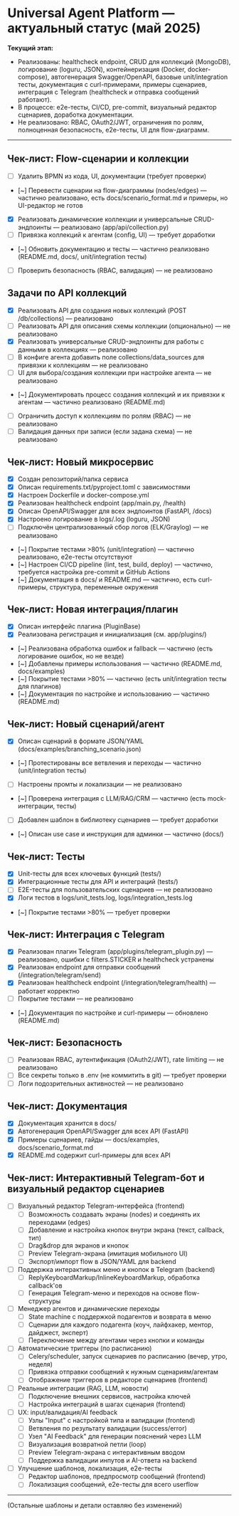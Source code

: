 # Universal Agent Platform — актуальный статус (май 2025)

**Текущий этап:**
- Реализованы: healthcheck endpoint, CRUD для коллекций (MongoDB), логирование (loguru, JSON), контейнеризация (Docker, docker-compose), автогенерация Swagger/OpenAPI, базовые unit/integration тесты, документация с curl-примерами, примеры сценариев, интеграция с Telegram (healthcheck и отправка сообщений работают).
- В процессе: e2e-тесты, CI/CD, pre-commit, визуальный редактор сценариев, доработка документации.
- Не реализовано: RBAC, OAuth2/JWT, ограничения по ролям, полноценная безопасность, e2e-тесты, UI для flow-диаграмм.

---

## Чек-лист: Flow-сценарии и коллекции
- [ ] Удалить BPMN из кода, UI, документации (требует проверки)
- [~] Перевести сценарии на flow-диаграммы (nodes/edges) — частично реализовано, есть docs/scenario_format.md и примеры, но UI-редактор не готов
- [x] Реализовать динамические коллекции и универсальные CRUD-эндпоинты — реализовано (app/api/collection.py)
- [ ] Привязка коллекций к агентам (config, UI) — требует доработки
- [~] Обновить документацию и тесты — частично реализовано (README.md, docs/, unit/integration тесты)
- [ ] Проверить безопасность (RBAC, валидация) — не реализовано

## Задачи по API коллекций
- [x] Реализовать API для создания новых коллекций (POST /db/collections) — реализовано
- [ ] Реализовать API для описания схемы коллекции (опционально) — не реализовано
- [x] Реализовать универсальные CRUD-эндпоинты для работы с данными в коллекциях — реализовано
- [ ] В конфиге агента добавить поле collections/data_sources для привязки к коллекциям — не реализовано
- [ ] UI для выбора/создания коллекции при настройке агента — не реализовано
- [~] Документировать процесс создания коллекций и их привязки к агентам — частично реализовано (README.md)
- [ ] Ограничить доступ к коллекциям по ролям (RBAC) — не реализовано
- [ ] Валидация данных при записи (если задана схема) — не реализовано

## Чек-лист: Новый микросервис
- [x] Создан репозиторий/папка сервиса
- [x] Описан requirements.txt/pyproject.toml с зависимостями
- [x] Настроен Dockerfile и docker-compose.yml
- [x] Реализован healthcheck endpoint (app/main.py, /health)
- [x] Описан OpenAPI/Swagger для всех эндпоинтов (FastAPI, /docs)
- [x] Настроено логирование в logs/<service>.log (loguru, JSON)
- [ ] Подключён централизованный сбор логов (ELK/Graylog) — не реализовано
- [~] Покрытие тестами >80% (unit/integration) — частично реализовано, e2e-тесты отсутствуют
- [~] Настроен CI/CD pipeline (lint, test, build, deploy) — частично, требуется настройка pre-commit и GitHub Actions
- [~] Документация в docs/ и README.md — частично, есть curl-примеры, структура, переменные окружения

## Чек-лист: Новая интеграция/плагин
- [x] Описан интерфейс плагина (PluginBase)
- [x] Реализована регистрация и инициализация (см. app/plugins/)
- [~] Реализована обработка ошибок и fallback — частично (есть логирование ошибок, но не везде)
- [~] Добавлены примеры использования — частично (README.md, docs/examples)
- [~] Покрытие тестами >80% — частично (есть unit/integration тесты для плагинов)
- [~] Документация по настройке и использованию — частично (README.md)

## Чек-лист: Новый сценарий/агент
- [x] Описан сценарий в формате JSON/YAML (docs/examples/branching_scenario.json)
- [~] Протестированы все ветвления и переходы — частично (unit/integration тесты)
- [ ] Настроены промты и локализации — не реализовано
- [~] Проверена интеграция с LLM/RAG/CRM — частично (есть mock-интеграции, тесты)
- [ ] Добавлен шаблон в библиотеку сценариев — требует доработки
- [~] Описан use case и инструкция для админки — частично (docs/)

## Чек-лист: Тесты
- [x] Unit-тесты для всех ключевых функций (tests/)
- [x] Интеграционные тесты для API и интеграций (tests/)
- [ ] E2E-тесты для пользовательских сценариев — не реализовано
- [x] Логи тестов в logs/unit_tests.log, logs/integration_tests.log
- [~] Покрытие тестами >80% — требует проверки

## Чек-лист: Интеграция с Telegram
- [x] Реализован плагин Telegram (app/plugins/telegram_plugin.py) — реализовано, ошибки с filters.STICKER и healthcheck устранены
- [x] Реализован endpoint для отправки сообщений (/integration/telegram/send)
- [x] Реализован healthcheck endpoint (/integration/telegram/health) — работает корректно
- [ ] Покрытие тестами — не реализовано
- [~] Документация по настройке и curl-примеры — обновлено (README.md)

## Чек-лист: Безопасность
- [ ] Реализован RBAC, аутентификация (OAuth2/JWT), rate limiting — не реализовано
- [ ] Все секреты только в .env (не коммитить в git) — требует проверки
- [ ] Логи подозрительных активностей — не реализовано

## Чек-лист: Документация
- [x] Документация хранится в docs/
- [x] Автогенерация OpenAPI/Swagger для всех API (FastAPI)
- [x] Примеры сценариев, гайды — docs/examples, docs/scenario_format.md
- [x] README.md содержит curl-примеры для всех API

## Чек-лист: Интерактивный Telegram-бот и визуальный редактор сценариев
- [ ] Визуальный редактор Telegram-интерфейса (frontend)
    - [ ] Возможность создавать экраны (nodes) и соединять их переходами (edges)
    - [ ] Добавление и настройка кнопок внутри экрана (текст, callback, тип)
    - [ ] Drag&drop для экранов и кнопок
    - [ ] Preview Telegram-экрана (имитация мобильного UI)
    - [ ] Экспорт/импорт flow в JSON/YAML для backend
- [ ] Поддержка интерактивных меню и кнопок в Telegram (backend)
    - [ ] ReplyKeyboardMarkup/InlineKeyboardMarkup, обработка callback'ов
    - [ ] Генерация Telegram-меню и переходов на основе flow-структуры
- [ ] Менеджер агентов и динамические переходы
    - [ ] State machine с поддержкой подагентов и возврата в меню
    - [ ] Сценарии для каждого подагента (коуч, лайфхакер, ментор, дайджест, эксперт)
    - [ ] Переключение между агентами через кнопки и команды
- [ ] Автоматические триггеры (по расписанию)
    - [ ] Celery/scheduler, запуск сценариев по расписанию (вечер, утро, неделя)
    - [ ] Привязка отправки сообщений к нужным сценариям/агентам
    - [ ] Отображение триггеров в редакторе сценариев (frontend)
- [ ] Реальные интеграции (RAG, LLM, новости)
    - [ ] Подключение внешних сервисов, настройка ключей
    - [ ] Настройка интеграций в шагах сценария (frontend)
- [ ] UX: input/валидация/AI feedback
    - [ ] Узлы "Input" с настройкой типа и валидации (frontend)
    - [ ] Ветвления по результату валидации (success/error)
    - [ ] Узел "AI Feedback" для генерации пояснений через LLM
    - [ ] Визуализация возвратной петли (loop)
    - [ ] Preview Telegram-экрана с интерактивным вводом
    - [ ] Поддержка валидации инпутов и AI-ответа на backend
- [ ] Улучшение шаблонов, локализация, e2e-тесты
    - [ ] Редактор шаблонов, предпросмотр сообщений (frontend)
    - [ ] Локализация сообщений, e2e-тесты для всего userflow

---

(Остальные шаблоны и детали оставляю без изменений)